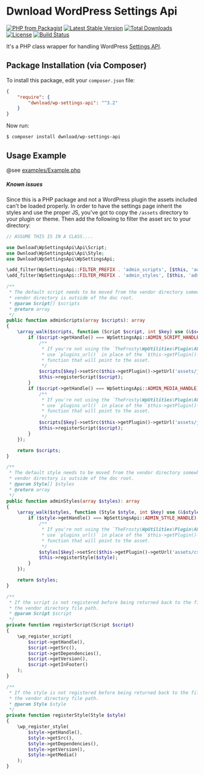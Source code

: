 # Dwnload WordPress Settings Api

[![PHP from Packagist](https://img.shields.io/packagist/php-v/dwnload/wp-settings-api.svg)]()
[![Latest Stable Version](https://img.shields.io/packagist/v/dwnload/wp-settings-api.svg)](https://packagist.org/packages/dwnload/wp-settings-api)
[![Total Downloads](https://img.shields.io/packagist/dt/dwnload/wp-settings-api.svg)](https://packagist.org/packages/dwnload/wp-settings-api)
[![License](https://img.shields.io/packagist/l/dwnload/wp-settings-api.svg)](https://packagist.org/packages/dwnload/wp-settings-api)
[![Build Status](https://travis-ci.org/dwnload/WpSettingsApi.svg?branch=master)](https://travis-ci.org/dwnload/WpSettingsApi)

It's a PHP class wrapper for handling WordPress [Settings API](http://codex.wordpress.org/Settings_API).

## Package Installation (via Composer)

To install this package, edit your `composer.json` file:

```json
{
    "require": {
        "dwnload/wp-settings-api": "^3.2"
    }
}
```

Now run:

`$ composer install dwnload/wp-settings-api`

Usage Example
---------------

@see [examples/Example.php](https://github.com/dwnload/WpSettingsApi/tree/master/examples/Example.php)

##### Known issues

Since this is a PHP package and not a WordPress plugin the assets included can't be loaded properly.
In order to have the settings page inherit the styles and use the proper JS, you've got to copy the
`/assets` directory to your plugin or theme. Then add the following to filter the asset src to your
directory:

```php
// ASSUME THIS IS IN A CLASS....

use Dwnload\WpSettingsApi\Api\Script;
use Dwnload\WpSettingsApi\Api\Style;
use Dwnload\WpSettingsApi\WpSettingsApi;

\add_filter(WpSettingsApi::FILTER_PREFIX . 'admin_scripts', [$this, 'adminScripts']);
\add_filter(WpSettingsApi::FILTER_PREFIX . 'admin_styles', [$this, 'adminStyles']);

/**
 * The default script needs to be moved from the vendor directory somewhere into our app since the
 * vendor directory is outside of the doc root.
 * @param Script[] $scripts
 * @return array
 */
public function adminScripts(array $scripts): array
{
    \array_walk($scripts, function (Script $script, int $key) use (&$scripts) {
        if ($script->getHandle() === WpSettingsApi::ADMIN_SCRIPT_HANDLE) {
            /**
             * If you're not using the `TheFrosty\WpUtilities\Plugin\AbstractHookProvider`
             * use `plugins_url()` in place of the `$this->getPlugin()->getUrl` or any other WP
             * function that will point to the asset.
             */
            $scripts[$key]->setSrc($this->getPlugin()->getUrl('assets/js/admin.js'));
            $this->registerScript($script);
        }
        if ($script->getHandle() === WpSettingsApi::ADMIN_MEDIA_HANDLE) {
            /**
             * If you're not using the `TheFrosty\WpUtilities\Plugin\AbstractHookProvider`
             * use `plugins_url()` in place of the `$this->getPlugin()->getUrl` or any other WP
             * function that will point to the asset.
             */
            $scripts[$key]->setSrc($this->getPlugin()->getUrl('assets/js/wp-media-uploader.js'));
            $this->registerScript($script);
        }
    });

    return $scripts;
}

/**
 * The default style needs to be moved from the vendor directory somewhere into our app since the
 * vendor directory is outside of the doc root.
 * @param Style[] $styles
 * @return array
 */
public function adminStyles(array $styles): array
{
    \array_walk($styles, function (Style $style, int $key) use (&$styles) {
        if ($style->getHandle() === WpSettingsApi::ADMIN_STYLE_HANDLE) {
            /**
             * If you're not using the `TheFrosty\WpUtilities\Plugin\AbstractHookProvider`
             * use `plugins_url()` in place of the `$this->getPlugin()->getUrl` or any other WP
             * function that will point to the asset.
             */
            $styles[$key]->setSrc($this->getPlugin()->getUrl('assets/css/admin.css'));
            $this->registerStyle($style);
        }
    });

    return $styles;
}

/**
 * If the script is not registered before being returned back to the filter the src still uses
 * the vendor directory file path.
 * @param Script $script
 */
private function registerScript(Script $script)
{
    \wp_register_script(
        $script->getHandle(),
        $script->getSrc(),
        $script->getDependencies(),
        $script->getVersion(),
        $script->getInFooter()
    );
}

/**
 * If the style is not registered before being returned back to the filter the src still uses
 * the vendor directory file path.
 * @param Style $style
 */
private function registerStyle(Style $style)
{
    \wp_register_style(
        $style->getHandle(),
        $style->getSrc(),
        $style->getDependencies(),
        $style->getVersion(),
        $style->getMedia()
    );
}
```
